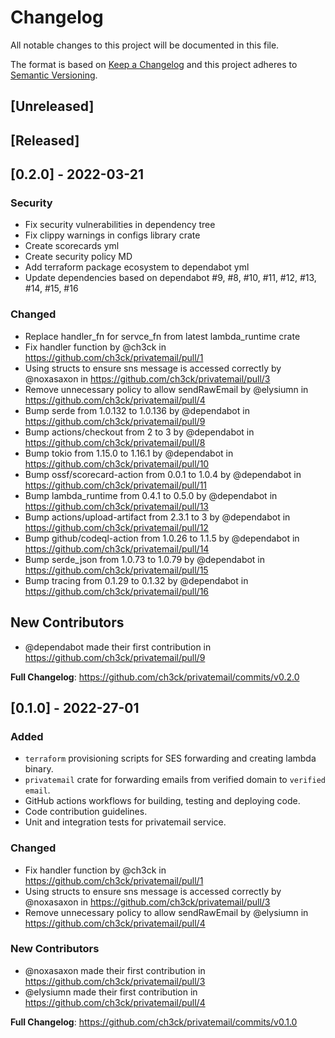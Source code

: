 # Changelog
All notable changes to this project will be documented in this file.

The format is based on [Keep a Changelog](http://keepachangelog.com/en/1.0.0/)
and this project adheres to [Semantic Versioning](https://semver.org/spec/v2.0.0.html).


## [Unreleased]


## [Released]

## [0.2.0] - 2022-03-21

### Security

- Fix security vulnerabilities in dependency tree
- Fix clippy warnings in configs library crate
- Create scorecards yml
- Create security policy MD
- Add terraform package ecosystem to dependabot yml
- Update dependencies based on dependabot #9, #8, #10, #11, #12, #13, #14, #15, #16

### Changed
* Replace handler_fn for servce_fn from latest lambda_runtime crate
* Fix handler function by @ch3ck in https://github.com/ch3ck/privatemail/pull/1
* Using structs to ensure sns message is accessed correctly by @noxasaxon in https://github.com/ch3ck/privatemail/pull/3
* Remove unnecessary policy to allow sendRawEmail by @elysiumn in https://github.com/ch3ck/privatemail/pull/4
* Bump serde from 1.0.132 to 1.0.136 by @dependabot in https://github.com/ch3ck/privatemail/pull/9
* Bump actions/checkout from 2 to 3 by @dependabot in https://github.com/ch3ck/privatemail/pull/8
* Bump tokio from 1.15.0 to 1.16.1 by @dependabot in https://github.com/ch3ck/privatemail/pull/10
* Bump ossf/scorecard-action from 0.0.1 to 1.0.4 by @dependabot in https://github.com/ch3ck/privatemail/pull/11
* Bump lambda_runtime from 0.4.1 to 0.5.0 by @dependabot in https://github.com/ch3ck/privatemail/pull/13
* Bump actions/upload-artifact from 2.3.1 to 3 by @dependabot in https://github.com/ch3ck/privatemail/pull/12
* Bump github/codeql-action from 1.0.26 to 1.1.5 by @dependabot in https://github.com/ch3ck/privatemail/pull/14
* Bump serde_json from 1.0.73 to 1.0.79 by @dependabot in https://github.com/ch3ck/privatemail/pull/15
* Bump tracing from 0.1.29 to 0.1.32 by @dependabot in https://github.com/ch3ck/privatemail/pull/16

## New Contributors
* @dependabot made their first contribution in https://github.com/ch3ck/privatemail/pull/9

**Full Changelog**: https://github.com/ch3ck/privatemail/commits/v0.2.0


## [0.1.0] - 2022-27-01

### Added

- `terraform` provisioning scripts for SES forwarding and creating lambda binary.
- `privatemail` crate for forwarding emails from verified domain to `verified email`.
- GitHub actions workflows for building, testing and deploying code.
- Code contribution guidelines.
- Unit and integration tests for privatemail service.

### Changed
* Fix handler function by @ch3ck in https://github.com/ch3ck/privatemail/pull/1
* Using structs to ensure sns message is accessed correctly by @noxasaxon in https://github.com/ch3ck/privatemail/pull/3
* Remove unnecessary policy to allow sendRawEmail by @elysiumn in https://github.com/ch3ck/privatemail/pull/4

### New Contributors
* @noxasaxon made their first contribution in https://github.com/ch3ck/privatemail/pull/3
* @elysiumn made their first contribution in https://github.com/ch3ck/privatemail/pull/4

**Full Changelog**: https://github.com/ch3ck/privatemail/commits/v0.1.0
